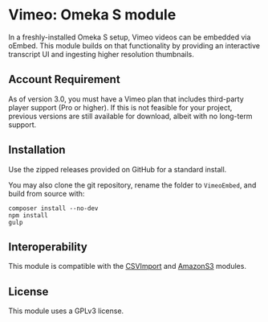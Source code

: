# Vimeo: Omeka S module

In a freshly-installed Omeka S setup, Vimeo videos can be embedded via oEmbed. This module builds on that functionality by providing an interactive transcript UI and ingesting higher resolution thumbnails.

## Account Requirement

As of version 3.0, you must have a Vimeo plan that includes third-party player support (Pro or higher). If this is not feasible for your project, previous versions are still available for download, albeit with no long-term support.

## Installation

Use the zipped releases provided on GitHub for a standard install.

You may also clone the git repository, rename the folder to `VimeoEmbed`, and build from source with:

```
composer install --no-dev
npm install
gulp
```

## Interoperability

This module is compatible with the [CSVImport](https://github.com/omeka-s-modules/CSVImport) and [AmazonS3](https://github.com/Daniel-KM/Omeka-S-module-AmazonS3) modules.

## License

This module uses a GPLv3 license.